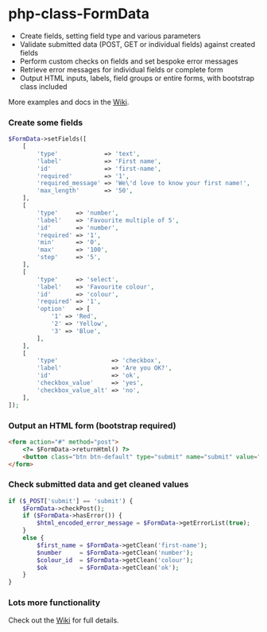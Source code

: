 # php-class-FormData

* Create fields, setting field type and various parameters
* Validate submitted data (POST, GET or individual fields) against created fields
* Perform custom checks on fields and set bespoke error messages
* Retrieve error messages for individual fields or complete form
* Output HTML inputs, labels, field groups or entire forms, with bootstrap class included

More examples and docs in the [Wiki](https://github.com/prcd/php-class-FormData/wiki).

### Create some fields

```php
$FormData->setFields([
	[
		'type'             => 'text',
		'label'            => 'First name',
		'id'               => 'first-name',
		'required'         => '1',
		'required_message' => 'We\'d love to know your first name!',
		'max_length'       => '50',
	],
	[
		'type'     => 'number',
		'label'    => 'Favourite multiple of 5',
		'id'       => 'number',
		'required' => '1',
		'min'      => '0',
		'max'      => '100',
		'step'     => '5',
	],
	[
		'type'     => 'select',
		'label'    => 'Favourite colour',
		'id'       => 'colour',
		'required' => '1',
		'option'   => [
			'1' => 'Red',
			'2' => 'Yellow',
			'3' => 'Blue',
		],
	],
	[
		'type'               => 'checkbox',
		'label'              => 'Are you OK?',
		'id'                 => 'ok',
		'checkbox_value'     => 'yes',
		'checkbox_value_alt' => 'no',
	],
]);
```

### Output an HTML form (bootstrap required)

```html
<form action="#" method="post">
	<?= $FormData->returnHtml() ?>
	<button class="btn btn-default" type="submit" name="submit" value="submit">Submit</button>
</form>
```

### Check submitted data and get cleaned values

```php
if ($_POST['submit'] == 'submit') {
	$FormData->checkPost();
	if ($FormData->hasError()) {
		$html_encoded_error_message = $FormData->getErrorList(true);
	}
	else {
		$first_name = $FormData->getClean('first-name');
		$number     = $FormData->getClean('number');
		$colour_id  = $FormData->getClean('colour');
		$ok         = $FormData->getClean('ok');
	}
}
```

### Lots more functionality

Check out the [Wiki](https://github.com/prcd/php-class-FormData/wiki) for full details.
